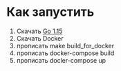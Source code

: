 # Как запустить
1. Скачать [Go 1.15](https://golang.org)
2. Скачать Docker
3. прописать make build_for_docker
4. прописать docker-compose build
5. прописать docler-compose up

